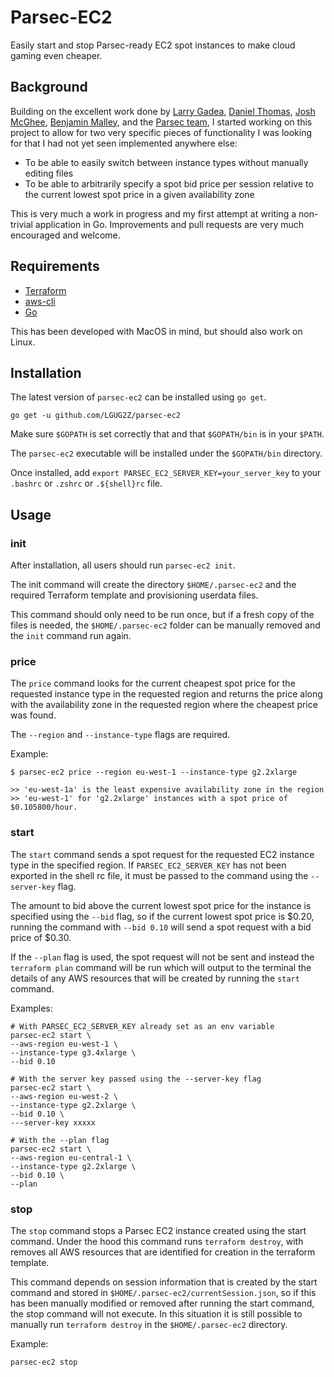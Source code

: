 # Parsec-EC2
Easily start and stop Parsec-ready EC2 spot instances to make cloud gaming even cheaper.

## Background
Building on the excellent work done by [Larry Gadea](https://lg.io/), [Daniel Thomas](https://github.com/DanielThomas/ec2gaming),
[Josh McGhee](https://github.com/joshpmcghee/parsec-terraform), [Benjamin Malley](https://github.com/BenjaminMalley/ec2gaming),
and the [Parsec team](https://parsec.tv/), I started working on this project to allow for two very specific pieces of 
functionality I was looking for that I had not yet seen implemented anywhere else:

* To be able to easily switch between instance types without manually editing files
* To be able to arbitrarily specify a spot bid price per session relative to the current lowest spot price in a given availability zone

This is very much a work in progress and my first attempt at writing a non-trivial application in Go. Improvements and pull
requests are very much encouraged and welcome.

## Requirements
* [Terraform](https://github.com/hashicorp/terraform)
* [aws-cli](https://github.com/aws/aws-cli)
* [Go](https://github.com/golang/go)

This has been developed with MacOS in mind, but should also work on Linux.

## Installation
The latest version of `parsec-ec2` can be installed using `go get`.

```
go get -u github.com/LGUG2Z/parsec-ec2
```

Make sure `$GOPATH` is set correctly that and that `$GOPATH/bin` is in your `$PATH`.

The `parsec-ec2` executable will be installed under the `$GOPATH/bin` directory.

Once installed, add `export PARSEC_EC2_SERVER_KEY=your_server_key` to your `.bashrc` or `.zshrc` or `.${shell}rc` file.

## Usage
### init
After installation, all users should run `parsec-ec2 init`.

The init command will create the directory `$HOME/.parsec-ec2` and the required Terraform template and provisioning
userdata files.

This command should only need to be run once, but if a fresh copy of the files is needed, the `$HOME/.parsec-ec2`
folder can be manually removed and the `init` command run again.

### price
The `price` command looks for the current cheapest spot price for the requested instance type in the requested region
and returns the price along with the availability zone in the requested region where the cheapest price was found.

The `--region` and `--instance-type` flags are required.

Example:
```
$ parsec-ec2 price --region eu-west-1 --instance-type g2.2xlarge

>> 'eu-west-1a' is the least expensive availability zone in the region 
>> 'eu-west-1' for 'g2.2xlarge' instances with a spot price of $0.105800/hour.
```

### start
The `start` command sends a spot request for the requested EC2 instance type in the specified region.
If `PARSEC_EC2_SERVER_KEY` has not been exported in the shell rc file, it must be passed to the command using the `--server-key` flag.

The amount to bid above the current lowest spot price for the instance is specified using the `--bid` flag, so if the
current lowest spot price is $0.20, running the command with `--bid 0.10` will send a spot request with a bid price
of $0.30.

If the `--plan` flag is used, the spot request will not be sent and instead the `terraform plan` command will be run
which will output to the terminal the details of any AWS resources that will be created by running the `start` command.

Examples:
```
# With PARSEC_EC2_SERVER_KEY already set as an env variable
parsec-ec2 start \
--aws-region eu-west-1 \
--instance-type g3.4xlarge \
--bid 0.10
```
```
# With the server key passed using the --server-key flag
parsec-ec2 start \
--aws-region eu-west-2 \
--instance-type g2.2xlarge \
--bid 0.10 \ 
---server-key xxxxx
```
```
# With the --plan flag
parsec-ec2 start \
--aws-region eu-central-1 \
--instance-type g2.2xlarge \
--bid 0.10 \
--plan
```

### stop
The `stop` command stops a Parsec EC2 instance created using the start command. Under the hood this command runs 
`terraform destroy`, with removes all AWS resources that are identified for creation in the terraform template.

This command depends on session information that is created by the start command and stored in `$HOME/.parsec-ec2/currentSession.json`,
so if this has been manually modified or removed after running the start command, the stop command will not execute. In
this situation it is still possible to manually run `terraform destroy` in the `$HOME/.parsec-ec2` directory.

Example:

```
parsec-ec2 stop
```
